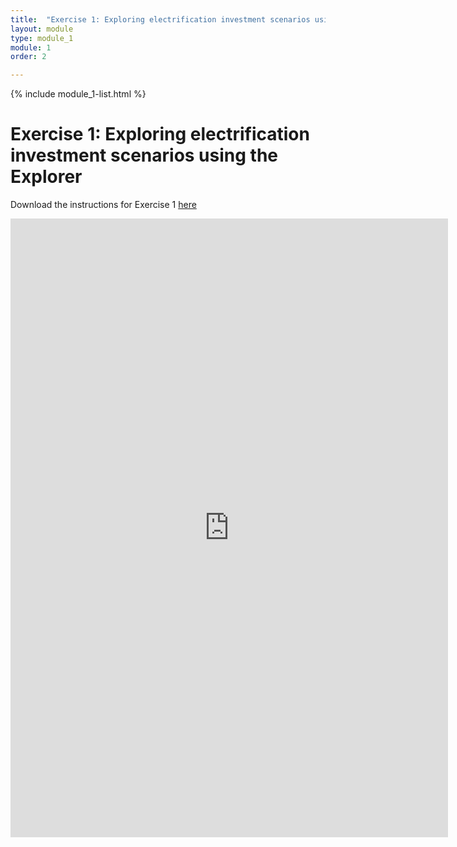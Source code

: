 ```yaml
---
title:  "Exercise 1: Exploring electrification investment scenarios using the Explorer"
layout: module
type: module_1
module: 1
order: 2

---
```


{% include module_1-list.html %}

# Exercise 1: Exploring electrification investment scenarios using the Explorer

Download the instructions for Exercise 1 [here](https://drive.google.com/file/d/1ion0BENkwJlPC7vy6ATQvwz3OBUwsiVY/view?usp=sharing)

<iframe src="https://drive.google.com/file/d/1ion0BENkwJlPC7vy6ATQvwz3OBUwsiVY/preview" frameborder="0" width="700" height="990" allowfullscreen="true" mozallowfullscreen="true" webkitallowfullscreen="true"></iframe>
